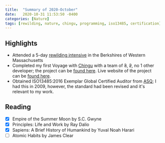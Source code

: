 ```yaml
---
title:  "Summary of 2020-October"
date:   2020-10-31 11:53:50 -0400
categories: [Nature]
tags: [rewilding, nature, chingu, programming, iso13485, certification]
---
```

## Highlights
- Attended a 5-day [rewilding intensive](https://micahmortali.com/rewilding/) in the Berkshires of Western Massachusetts
- Completed my first Voyage with [Chingu](https://chingu.io) with a team of ~~3~~, ~~2~~, no 1 other developer; the project can be [found here](https://github.com/chingu-voyages/v23-toucans-team-02). Live website of the project can be [found here](https://v23weather.netlify.app/).
- Obtained ISO13485:2016 Exemplar Global Certified Auditor from [ASQ](https://asq.org); I had this in 2009, however, the standard had been revised and it's relevant to my work.

## Reading
- [x] Empire of the Summer Moon by S.C. Gwyne
- [x] Principles: Life and Work by Ray Dalio
- [x] Sapiens: A Brief History of Humankind by Yuval Noah Harari
- [ ] Atomic Habits by James Clear
